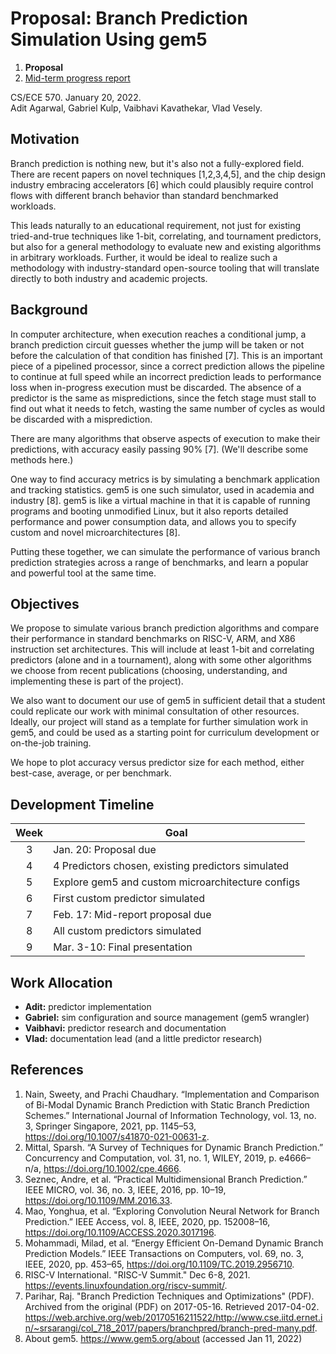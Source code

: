 # Proposal: Branch Prediction Simulation Using gem5

1. **Proposal**
2. [Mid-term progress report](progress.html)

CS/ECE 570. January 20, 2022.  
Adit Agarwal, Gabriel Kulp, Vaibhavi Kavathekar, Vlad Vesely.


## Motivation
Branch prediction is nothing new, but it's also not a fully-explored field. There are recent papers on novel techniques [1,2,3,4,5], and the chip design industry embracing accelerators [6] which could plausibly require control flows with different branch behavior than standard benchmarked workloads.

This leads naturally to an educational requirement, not just for existing tried-and-true techniques like 1-bit, correlating, and tournament predictors, but also for a general methodology to evaluate new and existing algorithms in arbitrary workloads. Further, it would be ideal to realize such a methodology with industry-standard open-source tooling that will translate directly to both industry and academic projects.


## Background
In computer architecture, when execution reaches a conditional jump, a branch prediction circuit guesses whether the jump will be taken or not before the calculation of that condition has finished [7]. This is an important piece of a pipelined processor, since a correct prediction allows the pipeline to continue at full speed while an incorrect prediction leads to performance loss when in-progress execution must be discarded. The absence of a predictor is the same as mispredictions, since the fetch stage must stall to find out what it needs to fetch, wasting the same number of cycles as would be discarded with a misprediction.

There are many algorithms that observe aspects of execution to make their predictions, with accuracy easily passing 90% [7]. (We'll describe some methods here.)

One way to find accuracy metrics is by simulating a benchmark application and tracking statistics. gem5 is one such simulator, used in academia and industry [8]. gem5 is like a virtual machine in that it is capable of running programs and booting unmodified Linux, but it also reports detailed performance and power consumption data, and allows you to specify custom and novel microarchitectures [8].

Putting these together, we can simulate the performance of various branch prediction strategies across a range of benchmarks, and learn a popular and powerful tool at the same time.


## Objectives
We propose to simulate various branch prediction algorithms and compare their performance in standard benchmarks on RISC-V, ARM, and X86 instruction set architectures. This will include at least 1-bit and correlating predictors (alone and in a tournament), along with some other algorithms we choose from recent publications (choosing, understanding, and implementing these is part of the project).

We also want to document our use of gem5 in sufficient detail that a student could replicate our work with minimal consultation of other resources. Ideally, our project will stand as a template for further simulation work in gem5, and could be used as a starting point for curriculum development or on-the-job training.

We hope to plot accuracy versus predictor size for each method, either best-case, average, or per benchmark.


## Development Timeline
| Week | Goal                                                |
|:----:|-----------------------------------------------------|
|  3   | Jan. 20: Proposal due                               |
|  4   | 4 Predictors chosen, existing predictors simulated  |
|  5   | Explore gem5 and custom microarchitecture configs   |
|  6   | First custom predictor simulated                    |
|  7   | Feb. 17: Mid-report proposal due                    |
|  8   | All custom predictors simulated                     |
|  9   | Mar. 3-10: Final presentation                       |


## Work Allocation
- **Adit:** predictor implementation
- **Gabriel:** sim configuration and source management (gem5 wrangler)
- **Vaibhavi:** predictor research and documentation
- **Vlad:** documentation lead (and a little predictor research)


## References
1. Nain, Sweety, and Prachi Chaudhary. “Implementation and Comparison of Bi-Modal Dynamic Branch Prediction with Static Branch Prediction Schemes.” International Journal of Information Technology, vol. 13, no. 3, Springer Singapore, 2021, pp. 1145–53, https://doi.org/10.1007/s41870-021-00631-z.
2. Mittal, Sparsh. “A Survey of Techniques for Dynamic Branch Prediction.” Concurrency and Computation, vol. 31, no. 1, WILEY, 2019, p. e4666–n/a, https://doi.org/10.1002/cpe.4666.
3. Seznec, Andre, et al. “Practical Multidimensional Branch Prediction.” IEEE MICRO, vol. 36, no. 3, IEEE, 2016, pp. 10–19, https://doi.org/10.1109/MM.2016.33.
4. Mao, Yonghua, et al. “Exploring Convolution Neural Network for Branch Prediction.” IEEE Access, vol. 8, IEEE, 2020, pp. 152008–16, https://doi.org/10.1109/ACCESS.2020.3017196.
5. Mohammadi, Milad, et al. “Energy Efficient On-Demand Dynamic Branch Prediction Models.” IEEE Transactions on Computers, vol. 69, no. 3, IEEE, 2020, pp. 453–65, https://doi.org/10.1109/TC.2019.2956710.
6. RISC-V International. "RISC-V Summit." Dec 6-8, 2021. https://events.linuxfoundation.org/riscv-summit/.
7. Parihar, Raj. "Branch Prediction Techniques and Optimizations" (PDF). Archived from the original (PDF) on 2017-05-16. Retrieved 2017-04-02. https://web.archive.org/web/20170516211522/http://www.cse.iitd.ernet.in/~srsarangi/col_718_2017/papers/branchpred/branch-pred-many.pdf.
8. About gem5. https://www.gem5.org/about (accessed Jan 11, 2022)
